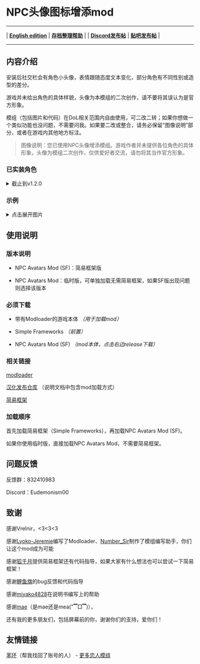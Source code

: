 # NPC头像图标增添mod

---

 | [**English edition**](https://github.com/Eudemonism00/DOL-npcicon-mods/blob/main/README-EN.md)
 | [**存档整理帮助**](https://github.com/Eudemonism00/DOL-npc-avatars-mod/blob/main/Save%20sorting%20help.md) |
 | [**Discord发布帖**](https://discord.com/channels/675158131688603721/1205072428301156372) | [**贴吧发布帖**](https://tieba.baidu.com/p/8929352980) | 

---

## 内容介绍

安装后社交栏会有角色小头像，表情跟随态度文本变化，部分角色有不同性别或造型的差分。

游戏并未给出角色的具体样貌，头像为本模组的二次创作，请不要将其误认为是官方形象。

模组（包括图片和代码）在DoL相关范围内自由使用，可二改二转；如果你想做一个类似功能也没问题，不需要问我。如果要二改或整合，请务必保留“图像说明”部分，或者在游戏内其他地方标注。

> 图像说明：您已使用NPC头像增添模组。游戏作者并未提供各位角色的具体形象，头像为模组二次创作，仅供爱好者交流，请勿将其当作官方形象。

### 已实装角色

<details>

<summary>截止到v1.2.0</summary>

- Alex（12种共24P）
- Remy（7种共14P）
- Gwylan（2种共2P）
- Wren（8种共16P）
- Bailey（3种共6P）
- Jordan（3种共3P）
- Sydney（15种共60P）
- Harper（7种共7P）
- Whitney（14种共28P）
- Landry（2种共4P）
- Kylar（16种共32P）
- Darryl（6种共12P）
- Briar（5种共10P）
- Sirris（3种共6P）
- Robin（15种共29P）
- Eden（15种共30P）
- Quinn（2种共4P）
- River（2种共4P）
- Winter（4种共8P）
- Leighton（6种共12P）
- Avery（10种共20P）
- Niki（2种共4P）
- Ivory Wraith（13种共13P）
- Great Hawk（12种共12P）
- Mason（6种共12P）
- Black Wolf（10种共20P）
- Sam（3种共6P）
- Charlie（3种共6P）
- Morgan（7种共14P）
- Zephyr（3种共6P）
- Doren（2种共4P）
  
如果角色显示不全，请尝试更换版本

</details>

### 示例

<details>

<summary>点击展开图片</summary>

![sample1](https://github.com/Eudemonism00/DOL-npc-avatars-mod/assets/152267917/b4ad653b-ca87-4012-bed3-18e0b2f752b5)

![sample2](https://github.com/Eudemonism00/DOL-npc-avatars-mod/assets/152267917/5d9b9752-7d8c-467e-8089-9ec60b8422df)

</details>

## 使用说明

### 版本说明

- NPC Avatars Mod (SF)：简易框架版

- NPC Avatars Mod：临时版，可单独加载无需简易框架，如果SF版出现问题则选择该版本

### 必须下载

- 带有Modloader的游戏本体 *（用于加载mod）*

- Simple Frameworks *（前置）*

- NPC Avatars Mod (SF) *（mod本体，点击右边release下载）*

### 相关链接

[modloader](https://github.com/Lyoko-Jeremie/sugarcube-2-ModLoader)

[汉化发布仓库](https://github.com/Eltirosto/Degrees-of-Lewdity-Chinese-Localization) （说明文档中包含mod加载方式）

[简易框架](https://github.com/emicoto/DOLMods/releases)

### 加载顺序

首先加载简易框架（Simple Frameworks），再加载NPC Avatars Mod (SF)。

如果你使用临时版，直接加载NPC Avatars Mod，不需要简易框架。

## 问题反馈

反馈群：832410983

Discord：Eudemonism00

## 致谢

感谢Vrelnir，<3<3<3

感谢[Lyoko-Jeremie](https://github.com/Lyoko-Jeremie)编写了Modloader、[Number_Sir](https://github.com/NumberSir)制作了模组编写助手，你们让这个mod成为可能

感谢[狐千月](https://github.com/emicoto)提供简易框架还有代码指导，如果大家有什么想法也可以尝试一下简易框架！

感谢[鲤鱼旗](https://github.com/koooooiCarp)的bug反馈和代码指导

感谢[miyako4828](https://github.com/miyakoAki4828)在说明书编写上的帮助

感谢[mae](https://github.com/Maenoko)（是mae还是mea("▔□▔)），

还有我的更多朋友们，包括屏幕前的你，谢谢你们的支持，爱你们！

## 友情链接

[苯环](https://github.com/Nephthelana)（帮我找回了账号的人） - [更多恋人模组](https://github.com/Nephthelana/DoL-More-Love-Interests-Mod)
